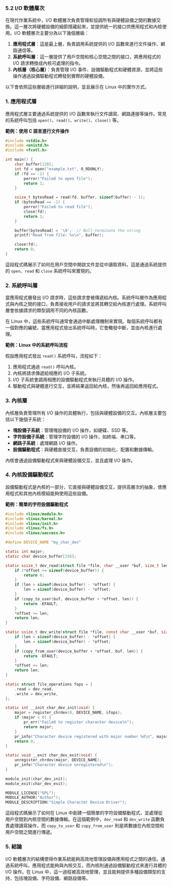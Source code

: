 ### 5.2 I/O 軟體層次

在現代作業系統中，I/O 軟體層次負責管理和協調所有與硬體設備之間的數據交換。這一層次將硬體設備的細節隱藏起來，並提供統一的接口供應用程式和內核使用。I/O 軟體層次主要分為以下幾個層級：

1. **應用程式層**：這是最上層，負責調用系統提供的 I/O 函數來進行文件操作、網路通信等。
2. **系統呼叫層**：這一層提供了用戶空間和核心空間之間的接口，將應用程式的 I/O 請求轉換成內核可處理的指令。
3. **內核層（核心層）**：負責管理 I/O 事件、設備驅動程式和硬體資源，並將這些操作通過設備驅動程式轉發到實際的硬體設備。

以下會依照這些層級進行詳細的說明，並且展示在 Linux 中的實作方式。

### 1. 應用程式層

應用程式層主要通過系統提供的 I/O 函數來執行文件讀寫、網路連接等操作。常見的系統呼叫包括 `open()`、`read()`、`write()`、`close()` 等。

**範例：使用 C 語言進行文件操作**

```c
#include <stdio.h>
#include <unistd.h>
#include <fcntl.h>

int main() {
    char buffer[128];
    int fd = open("example.txt", O_RDONLY);
    if (fd == -1) {
        perror("Failed to open file");
        return 1;
    }

    ssize_t bytesRead = read(fd, buffer, sizeof(buffer) - 1);
    if (bytesRead == -1) {
        perror("Failed to read file");
        close(fd);
        return 1;
    }

    buffer[bytesRead] = '\0';  // Null-terminate the string
    printf("Read from file: %s\n", buffer);

    close(fd);
    return 0;
}
```

這段程式碼展示了如何在用戶空間中開啟文件並從中讀取資料，這是通過系統提供的 `open`、`read` 和 `close` 系統呼叫來實現的。

### 2. 系統呼叫層

當應用程式層發出 I/O 請求時，這些請求會被傳遞給內核。系統呼叫層作為應用程式與內核之間的接口，負責接收用戶的請求並將其轉交給內核進行處理。系統呼叫層會依據請求的類型調用不同的內核函數。

在 Linux 中，這些系統呼叫通常會通過中斷處理機制來實現。每個系統呼叫都有一個對應的編號，當應用程式發出系統呼叫時，它會觸發中斷，並由內核進行處理。

**範例：Linux 中的系統呼叫流程**

假設應用程式發出 `read()` 系統呼叫，流程如下：

1. 應用程式通過 `read()` 呼叫內核。
2. 內核將請求傳遞給相應的 I/O 子系統。
3. I/O 子系統會調用相應的設備驅動程式來執行具體的 I/O 操作。
4. 驅動程式與硬體進行交互，並將結果返回給內核，然後再返回給應用程式。

### 3. 內核層

內核層負責管理所有 I/O 操作的具體執行，包括與硬體設備的交互。內核層主要包括以下幾個子系統：

- **塊設備子系統**：管理塊設備的 I/O 操作，如硬碟、SSD 等。
- **字符設備子系統**：管理字符設備的 I/O 操作，如終端、串口等。
- **網路子系統**：處理網路 I/O 操作。
- **設備驅動程式**：與硬體直接交互，負責設備的初始化、配置和數據傳輸。

內核會通過設備驅動程式來與硬體設備交互，並且處理 I/O 操作。

### 4. 內核設備驅動程式

設備驅動程式是內核的一部分，它直接與硬體設備交互，提供高層次的抽象，使應用程式和其他內核模組能夠使用這些設備。

**範例：簡單的字符設備驅動程式**

```c
#include <linux/module.h>
#include <linux/kernel.h>
#include <linux/init.h>
#include <linux/fs.h>
#include <linux/uaccess.h>

#define DEVICE_NAME "my_char_dev"

static int major;
static char device_buffer[256];

static ssize_t dev_read(struct file *file, char __user *buf, size_t len, loff_t *offset) {
    if (*offset >= sizeof(device_buffer)) {
        return 0;
    }
    if (len > sizeof(device_buffer) - *offset) {
        len = sizeof(device_buffer) - *offset;
    }
    if (copy_to_user(buf, device_buffer + *offset, len)) {
        return -EFAULT;
    }
    *offset += len;
    return len;
}

static ssize_t dev_write(struct file *file, const char __user *buf, size_t len, loff_t *offset) {
    if (len > sizeof(device_buffer) - *offset) {
        len = sizeof(device_buffer) - *offset;
    }
    if (copy_from_user(device_buffer + *offset, buf, len)) {
        return -EFAULT;
    }
    *offset += len;
    return len;
}

static struct file_operations fops = {
    .read = dev_read,
    .write = dev_write,
};

static int __init char_dev_init(void) {
    major = register_chrdev(0, DEVICE_NAME, &fops);
    if (major < 0) {
        pr_err("Failed to register character device\n");
        return major;
    }
    pr_info("Character device registered with major number %d\n", major);
    return 0;
}

static void __exit char_dev_exit(void) {
    unregister_chrdev(major, DEVICE_NAME);
    pr_info("Character device unregistered\n");
}

module_init(char_dev_init);
module_exit(char_dev_exit);

MODULE_LICENSE("GPL");
MODULE_AUTHOR("Author");
MODULE_DESCRIPTION("Simple Character Device Driver");
```

這段程式碼展示了如何在 Linux 中創建一個簡單的字符設備驅動程式，並處理從用戶空間到內核空間的數據傳輸。在這個範例中，`dev_read` 和 `dev_write` 函數負責處理讀寫操作，而 `copy_to_user` 和 `copy_from_user` 則是將數據在內核空間和用戶空間之間進行傳遞。

### 5. 結論

I/O 軟體層次的結構使得作業系統能夠高效地管理設備與應用程式之間的通信。通過系統呼叫，應用程式能夠與內核交互，而內核則通過設備驅動程式來進行具體的 I/O 操作。在 Linux 中，這一過程被高效地管理，並且能夠提供多種設備類型的支持，包括塊設備、字符設備、網路設備等。